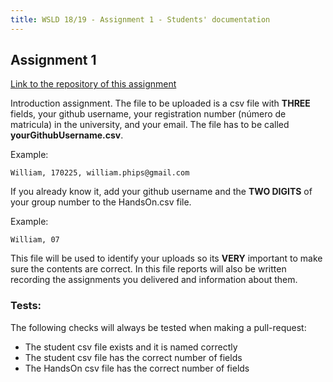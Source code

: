 ```yaml
---
title: WSLD 18/19 - Assignment 1 - Students' documentation
---
```


## Assignment 1

[Link to the repository of this assignment](https://github.com/WebSemanticsAndLinkedData/Assignment1)

Introduction assignment. The file to be uploaded is a csv file with **THREE** fields, your github username, your registration number (número de matricula) in the university, and your email. The file has to be called **yourGithubUsername.csv**.

Example:
```
William, 170225, william.phips@gmail.com
```

If you already know it, add your github username and the **TWO DIGITS** of your group number to the HandsOn.csv file.

Example:
```
William, 07
```

This file will be used to identify your uploads so its **VERY** important to make sure the contents are correct. In this file reports will also be written recording the assignments you delivered and information about them.

### Tests:
The following checks will always be tested when making a pull-request:
* The student csv file exists and it is named correctly
* The student csv file has the correct number of fields
* The HandsOn csv file has the correct number of fields
